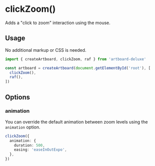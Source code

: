# clickZoom()

Adds a "click to zoom" interaction using the mouse.

## Usage

No additional markup or CSS is needed.

```typescript
import { createArtboard, clickZoom, raf } from 'artboard-deluxe'

const artboard = createArtboard(document.getElementById('root'), [
  clickZoom(),
  raf(),
])
```

## Options

### animation

You can override the default animation between zoom levels using the `animation`
option.

```typescript
clickZoom({
  animation: {
    duration: 500,
    easing: 'easeInOutExpo',
  },
})
```
